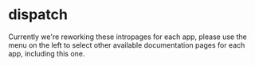 # dispatch

Currently we're reworking these intropages for each app, please use the menu on the left to select other available documentation pages for each app, including this one.
